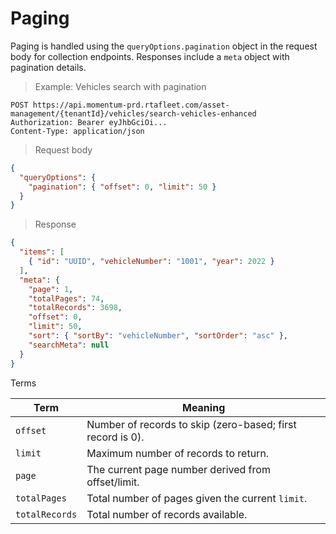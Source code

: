 # Paging

Paging is handled using the `queryOptions.pagination` object in the request body for collection endpoints. Responses include a `meta` object with pagination details.

> Example: Vehicles search with pagination

```http
POST https://api.momentum-prd.rtafleet.com/asset-management/{tenantId}/vehicles/search-vehicles-enhanced
Authorization: Bearer eyJhbGciOi...
Content-Type: application/json
```

> Request body

```json
{
  "queryOptions": {
    "pagination": { "offset": 0, "limit": 50 }
  }
}
```

> Response

```json
{
  "items": [
    { "id": "UUID", "vehicleNumber": "1001", "year": 2022 }
  ],
  "meta": {
    "page": 1,
    "totalPages": 74,
    "totalRecords": 3698,
    "offset": 0,
    "limit": 50,
    "sort": { "sortBy": "vehicleNumber", "sortOrder": "asc" },
    "searchMeta": null
  }
}
```

Terms

Term | Meaning
---- | -------
`offset` | Number of records to skip (zero-based; first record is 0).
`limit` | Maximum number of records to return.
`page` | The current page number derived from offset/limit.
`totalPages` | Total number of pages given the current `limit`.
`totalRecords` | Total number of records available.
